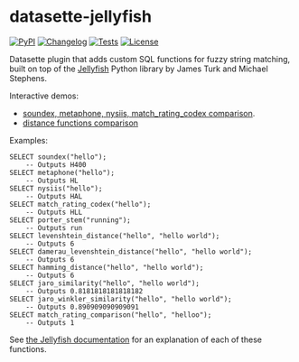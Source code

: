 # datasette-jellyfish

[![PyPI](https://img.shields.io/pypi/v/datasette-jellyfish.svg)](https://pypi.org/project/datasette-jellyfish/)
[![Changelog](https://img.shields.io/github/v/release/simonw/datasette-jellyfish?include_prereleases&label=changelog)](https://github.com/simonw/datasette-jellyfish/releases)
[![Tests](https://github.com/simonw/datasette-jellyfish/workflows/Test/badge.svg)](https://github.com/simonw/datasette-jellyfish/actions?query=workflow%3ATest)
[![License](https://img.shields.io/badge/license-Apache%202.0-blue.svg)](https://github.com/simonw/datasette-jellyfish/blob/main/LICENSE)

Datasette plugin that adds custom SQL functions for fuzzy string matching, built on top of the [Jellyfish](https://github.com/jamesturk/jellyfish) Python library by James Turk and Michael Stephens.

Interactive demos:

* [soundex, metaphone, nysiis, match_rating_codex comparison](https://latest-with-plugins.datasette.io/fixtures?sql=SELECT%0D%0A++++soundex%28%3As%29%2C+%0D%0A++++metaphone%28%3As%29%2C+%0D%0A++++nysiis%28%3As%29%2C+%0D%0A++++match_rating_codex%28%3As%29&s=demo).
* [distance functions comparison](https://latest-with-plugins.datasette.io/fixtures?sql=SELECT%0D%0A++++levenshtein_distance%28%3As1%2C+%3As2%29%2C%0D%0A++++damerau_levenshtein_distance%28%3As1%2C+%3As2%29%2C%0D%0A++++hamming_distance%28%3As1%2C+%3As2%29%2C%0D%0A++++jaro_similarity%28%3As1%2C+%3As2%29%2C%0D%0A++++jaro_winkler_similarity%28%3As1%2C+%3As2%29%2C%0D%0A++++match_rating_comparison%28%3As1%2C+%3As2%29%3B&s1=barrack+obama&s2=barrack+h+obama)

Examples:

    SELECT soundex("hello");
        -- Outputs H400
    SELECT metaphone("hello");
        -- Outputs HL
    SELECT nysiis("hello");
        -- Outputs HAL
    SELECT match_rating_codex("hello");
        -- Outputs HLL
    SELECT porter_stem("running");
        -- Outputs run
    SELECT levenshtein_distance("hello", "hello world");
        -- Outputs 6
    SELECT damerau_levenshtein_distance("hello", "hello world");
        -- Outputs 6
    SELECT hamming_distance("hello", "hello world");
        -- Outputs 6
    SELECT jaro_similarity("hello", "hello world");
        -- Outputs 0.8181818181818182
    SELECT jaro_winkler_similarity("hello", "hello world");
        -- Outputs 0.890909090909091
    SELECT match_rating_comparison("hello", "helloo");
        -- Outputs 1

See [the Jellyfish documentation](https://jellyfish.readthedocs.io/en/latest/) for an explanation of each of these functions.